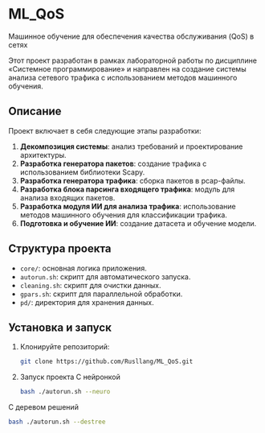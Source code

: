 # ML_QoS

Машинное обучение для обеспечения качества обслуживания (QoS) в сетях

Этот проект разработан в рамках лабораторной работы по дисциплине «Системное программирование» и направлен на создание системы анализа сетевого трафика с использованием методов машинного обучения.

## Описание

Проект включает в себя следующие этапы разработки:

1. **Декомпозиция системы**: анализ требований и проектирование архитектуры.  
2. **Разработка генератора пакетов**: создание трафика с использованием библиотеки Scapy.  
3. **Разработка генератора трафика**: сборка пакетов в pcap-файлы.  
4. **Разработка блока парсинга входящего трафика**: модуль для анализа входящих пакетов.  
5. **Разработка модуля ИИ для анализа трафика**: использование методов машинного обучения для классификации трафика.  
6. **Подготовка и обучение ИИ**: создание датасета и обучение модели.  

## Структура проекта

- `core/`: основная логика приложения.  
- `autorun.sh`: скрипт для автоматического запуска.  
- `cleaning.sh`: скрипт для очистки данных.  
- `gpars.sh`: скрипт для параллельной обработки.  
- `pd/`: директория для хранения данных.

## Установка и запуск

1. Клонируйте репозиторий:

   ```bash
   git clone https://github.com/Rusllang/ML_QoS.git

2. Запуск проекта
С нейронкой
   ```bash
   bash ./autorun.sh --neuro
С деревом решений
   ```bash
   bash ./autorun.sh --destree
